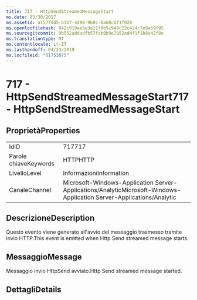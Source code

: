 ```yaml
---
title: 717 - HttpSendStreamedMessageStart
ms.date: 03/30/2017
ms.assetid: a157fdd5-b1b7-4498-9b0c-8a68c6f1f020
ms.openlocfilehash: 042c919ae3e3e21f9b5c949c22c424c7e9a59f95
ms.sourcegitcommit: 9b552addadfb57fab0b9e7852ed4f1f1b8a42f8e
ms.translationtype: MT
ms.contentlocale: it-IT
ms.lasthandoff: 04/23/2019
ms.locfileid: "61753075"
---
```

# <a name="717---httpsendstreamedmessagestart"></a><span data-ttu-id="e03e6-102">717 - HttpSendStreamedMessageStart</span><span class="sxs-lookup"><span data-stu-id="e03e6-102">717 - HttpSendStreamedMessageStart</span></span>
## <a name="properties"></a><span data-ttu-id="e03e6-103">Proprietà</span><span class="sxs-lookup"><span data-stu-id="e03e6-103">Properties</span></span>  
  
|||  
|-|-|  
|<span data-ttu-id="e03e6-104">Id</span><span class="sxs-lookup"><span data-stu-id="e03e6-104">ID</span></span>|<span data-ttu-id="e03e6-105">717</span><span class="sxs-lookup"><span data-stu-id="e03e6-105">717</span></span>|  
|<span data-ttu-id="e03e6-106">Parole chiave</span><span class="sxs-lookup"><span data-stu-id="e03e6-106">Keywords</span></span>|<span data-ttu-id="e03e6-107">HTTP</span><span class="sxs-lookup"><span data-stu-id="e03e6-107">HTTP</span></span>|  
|<span data-ttu-id="e03e6-108">Livello</span><span class="sxs-lookup"><span data-stu-id="e03e6-108">Level</span></span>|<span data-ttu-id="e03e6-109">Informazioni</span><span class="sxs-lookup"><span data-stu-id="e03e6-109">Information</span></span>|  
|<span data-ttu-id="e03e6-110">Canale</span><span class="sxs-lookup"><span data-stu-id="e03e6-110">Channel</span></span>|<span data-ttu-id="e03e6-111">Microsoft-Windows-Application Server-Applications/Analytic</span><span class="sxs-lookup"><span data-stu-id="e03e6-111">Microsoft-Windows-Application Server-Applications/Analytic</span></span>|  
  
## <a name="description"></a><span data-ttu-id="e03e6-112">Descrizione</span><span class="sxs-lookup"><span data-stu-id="e03e6-112">Description</span></span>  
 <span data-ttu-id="e03e6-113">Questo evento viene generato all'avvio del messaggio trasmesso tramite invio HTTP.</span><span class="sxs-lookup"><span data-stu-id="e03e6-113">This event is emitted when Http Send streamed message starts.</span></span>  
  
## <a name="message"></a><span data-ttu-id="e03e6-114">Messaggio</span><span class="sxs-lookup"><span data-stu-id="e03e6-114">Message</span></span>  
 <span data-ttu-id="e03e6-115">Messaggio invio HttpSend avviato.</span><span class="sxs-lookup"><span data-stu-id="e03e6-115">Http Send streamed message started.</span></span>  
  
## <a name="details"></a><span data-ttu-id="e03e6-116">Dettagli</span><span class="sxs-lookup"><span data-stu-id="e03e6-116">Details</span></span>

